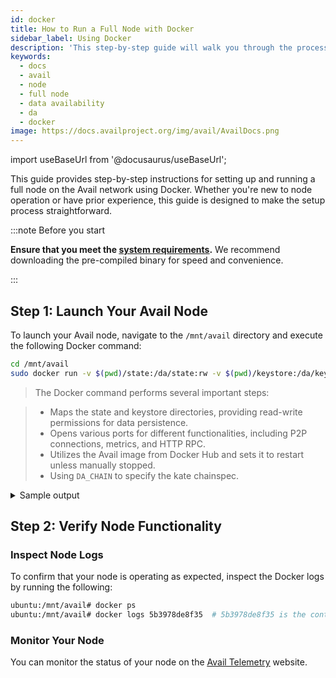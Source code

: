 ```yaml
---
id: docker
title: How to Run a Full Node with Docker
sidebar_label: Using Docker
description: 'This step-by-step guide will walk you through the process of setting up and running an Avail full node using Docker.'
keywords:
  - docs
  - avail
  - node
  - full node
  - data availability
  - da
  - docker
image: https://docs.availproject.org/img/avail/AvailDocs.png
---
```


import useBaseUrl from '@docusaurus/useBaseUrl';

This guide provides step-by-step instructions for setting up and running a full node on the Avail network using Docker. Whether you're new to node operation or have prior experience, this guide is designed to make the setup process straightforward.

:::note Before you start

**Ensure that you meet the [<ins>system requirements</ins>](/docs/operate/requirements.md).** We recommend downloading the pre-compiled binary for speed and convenience.

:::

## Step 1: Launch Your Avail Node

To launch your Avail node, navigate to the `/mnt/avail` directory and execute the following Docker command:

```bash
cd /mnt/avail
sudo docker run -v $(pwd)/state:/da/state:rw -v $(pwd)/keystore:/da/keystore:rw -e DA_CHAIN=kate -e DA_NAME=kate-docker-avail-Node -p 0.0.0.0:30333:30333 -p 9615:9615 -p 9933:9933 -d --restart unless-stopped availj/avail:v1.7.2
```

> The Docker command performs several important steps:

> - Maps the state and keystore directories, providing read-write permissions for data persistence.
> - Opens various ports for different functionalities, including P2P connections, metrics, and HTTP RPC.
> - Utilizes the Avail image from Docker Hub and sets it to restart unless manually stopped.
> - Using `DA_CHAIN` to specify the kate chainspec.

<details>
<summary>Sample output</summary>

You should see an output similar to the following:

```shell
2023-08-21 08:29:55 Avail Node
2023-08-21 08:29:55 ✌️  version 1.6.2-bb4cc104b25
2023-08-21 08:29:55 ❤️  by Anonymous, 2017-2023
2023-08-21 08:29:55 📋 Chain specification: Avail Kate Testnet
2023-08-21 08:29:55 🏷  Node name: kate-docker-avail-Node
2023-08-21 08:29:55 👤 Role: FULL
2023-08-21 08:29:55 💾 Database: RocksDb at /da/state/chains/Avail Testnet_116d7474-0481-11ee-bc2a-7bfc086be54e/db/full
2023-08-21 08:29:55 ⛓  Native runtime: data-avail-11 (data-avail-0.tx1.au11)
2023-08-21 08:30:04 🏷  Local node identity is: 12D3KooWEdgyAtH8ZCU8ScTx1hx5NWh4gmDGNcedtLxrJ1htSeBe
2023-08-21 08:30:04 Prometheus metrics extended with avail metrics
2023-08-21 08:30:04 💻 Operating system: linux
2023-08-21 08:30:04 💻 CPU architecture: x86_64
2023-08-21 08:30:04 💻 Target environment: gnu
2023-08-21 08:30:04 💻 CPU: Intel(R) Xeon(R) Platinum 8175M CPU @ 2.50GHz
2023-08-21 08:30:04 💻 CPU cores: 1
2023-08-21 08:30:04 💻 Memory: 7835MB
2023-08-21 08:30:04 💻 Kernel: 5.15.0-1040-aws
2023-08-21 08:30:04 💻 Linux distribution: Debian GNU/Linux 11 (bullseye)
2023-08-21 08:30:04 💻 Virtual machine: yes
2023-08-21 08:30:04 📦 Highest known block at #9150
2023-08-21 08:30:04 〽️ Prometheus exporter started at 127.0.0.1:9615
2023-08-21 08:30:04 Running JSON-RPC HTTP server: addr=127.0.0.1:9933, allowed origins=["http://localhost:*", "http://127.0.0.1:*", "https://localhost:*", "https://127.0.0.1:*", "https://polkadot.js.org"]
2023-08-21 08:30:04 Running JSON-RPC WS server: addr=127.0.0.1:9944, allowed origins=["http://localhost:*", "http://127.0.0.1:*", "https://localhost:*", "https://127.0.0.1:*", "https://polkadot.js.org"]
2023-08-21 08:30:04 🏁 CPU score: 671.55 MiBs
2023-08-21 08:30:04 🏁 Memory score: 4.47 GiBs
2023-08-21 08:30:04 🏁 Disk score (seq. writes): 339.36 MiBs
2023-08-21 08:30:04 🏁 Disk score (rand. writes): 62.48 MiBs
2023-08-21 08:30:05 🔍 Discovered new external address for our node: /ip4/13.53.42.153/tcp/30333/ws/p2p/12D3KooWEdgyAtH8ZCU8ScTx1hx5NWh4gmDGNcedtLxrJ1htSeBe2023-08-21 08:30:09 ⚙️  Syncing, target=#326624 (15 peers), best: #9406 (0x875e…c887), finalized #9317 (0x37b6…28ff), ⬇ 321.9kiB/s ⬆ 30.1kiB/s
2023-08-21 08:30:14 ⚙️  Syncing 64.4 bps, target=#326624 (15 peers), best: #9728 (0xb4fe…e318), finalized #9317 (0x37b6…28ff), ⬇ 40.2kiB/s ⬆ 1.8kiB/s
```

</details>

## Step 2: Verify Node Functionality

### Inspect Node Logs

To confirm that your node is operating as expected, inspect the Docker logs by running the following:

```bash
ubuntu:/mnt/avail# docker ps
ubuntu:/mnt/avail# docker logs 5b3978de8f35  # 5b3978de8f35 is the container id
```

### Monitor Your Node

You can monitor the status of your node on the [<ins>Avail Telemetry</ins>](http://telemetry.avail.tools/) website.

